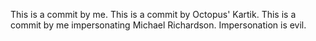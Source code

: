 This is a commit by me.
This is a commit by Octopus' Kartik.
This is a commit by me impersonating Michael Richardson. Impersonation is evil.
